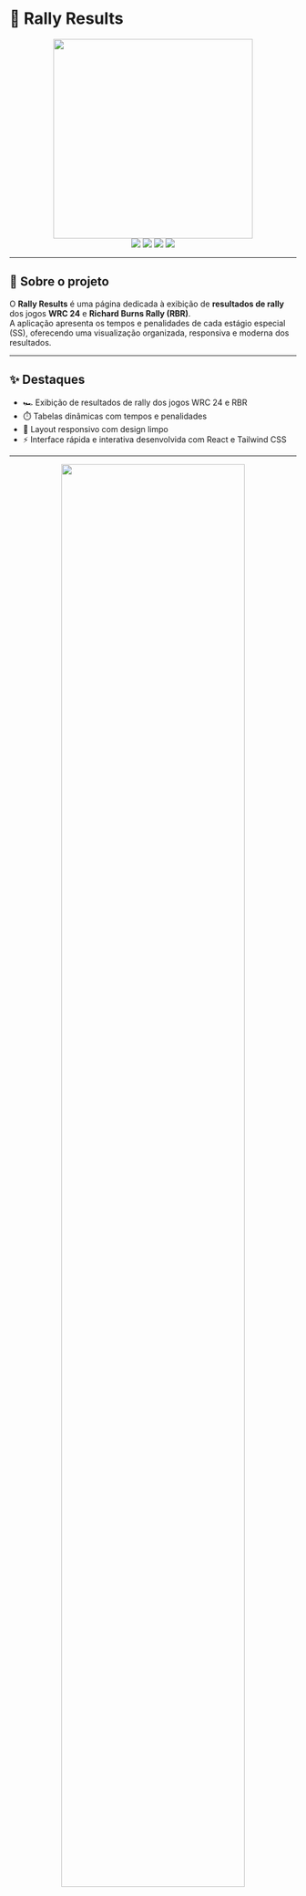 # 🏁 Rally Results

<div align="center">
  <img src="https://rallyresults.vercel.app/icon.png" width="350" />
</div>

<div align="center">
  <img src="https://img.shields.io/badge/next.js-black?style=for-the-badge&logo=nextdotjs&logoColor=white" />
  <img src="https://img.shields.io/badge/react-20232A.svg?style=for-the-badge&logo=react&logoColor=61DAFB" />
  <img src="https://img.shields.io/badge/typescript-3178C6.svg?style=for-the-badge&logo=typescript&logoColor=white" />
  <img src="https://img.shields.io/badge/tailwindcss-38BDF8.svg?style=for-the-badge&logo=tailwindcss&logoColor=white" />
</div>

---

## 🧭 Sobre o projeto

O **Rally Results** é uma página dedicada à exibição de **resultados de rally** dos jogos **WRC 24** e **Richard Burns Rally (RBR)**.  
A aplicação apresenta os tempos e penalidades de cada estágio especial (SS), oferecendo uma visualização organizada, responsiva e moderna dos resultados.

---

## ✨ Destaques

- 🏎️ Exibição de resultados de rally dos jogos WRC 24 e RBR  
- ⏱️ Tabelas dinâmicas com tempos e penalidades  
- 📱 Layout responsivo com design limpo  
- ⚡ Interface rápida e interativa desenvolvida com React e Tailwind CSS  

---

<div align="center">
  <img src="https://rallyresults.vercel.app/demo.png" width="80%" />
</div>

---

## 🚀 Explore agora

👉 **[Acessar Rally Results](https://rallyresults.vercel.app/)**

---

## 🧠 Tecnologias utilizadas

- Next.js  
- React  
- TypeScript  
- Tailwind CSS  

---

<div align="center">
  <sub>Projeto desenvolvido por <strong>Gabriel Carlos</strong> — veja mais em <a href="https://gabscarlos.vercel.app/" target="_blank">meu portfólio</a> 🏁</sub>
</div>
